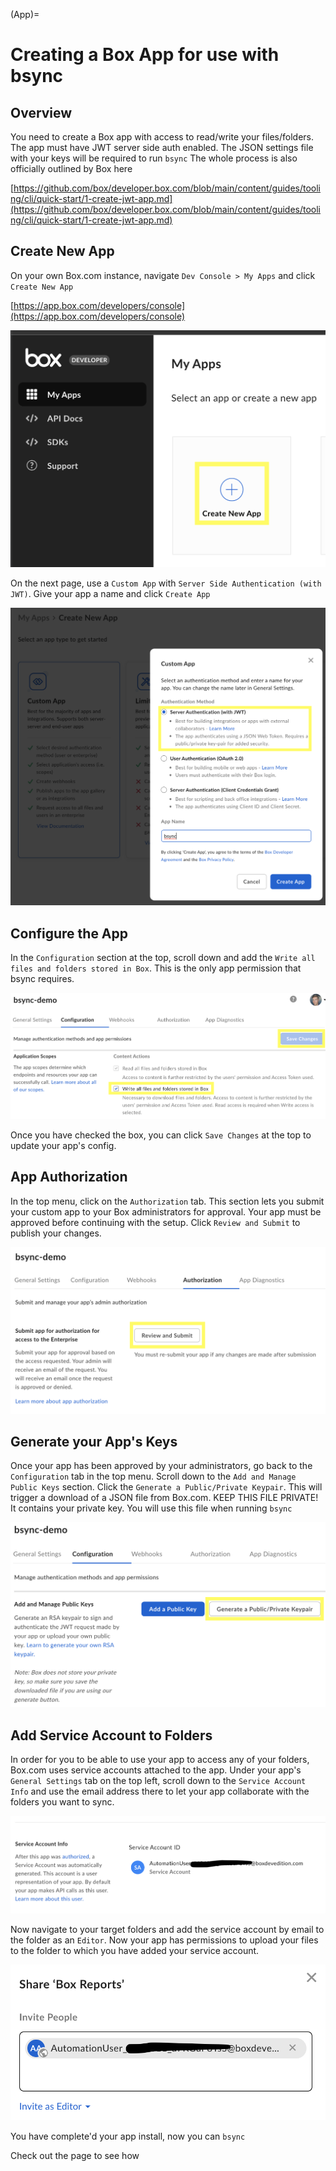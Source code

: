 (App)=
# Creating a Box App for use with bsync

## Overview

You need to create a Box app with access to read/write your files/folders.
The app must have JWT server side auth enabled.
The JSON settings file with your keys will be required to run `bsync`
The whole process is also officially outlined by Box here


[https://github.com/box/developer.box.com/blob/main/content/guides/tooling/cli/quick-start/1-create-jwt-app.md](https://github.com/box/developer.box.com/blob/main/content/guides/tooling/cli/quick-start/1-create-jwt-app.md)


## Create New App

On your own Box.com instance, navigate `Dev Console > My Apps` and click `Create New App`

[https://app.box.com/developers/console](https://app.box.com/developers/console)

![Create New App](./static/app.new.png)


On the next page, use a `Custom App` with `Server Side Authentication (with JWT)`.
Give your app a name and click `Create App`


![Custom App](./static/app.create.png)

## Configure the App

In the `Configuration` section at the top, scroll down and add the `Write all files and folders stored in Box`. This is the only app permission that bsync requires.

![Create New App](./static/app.perms.png)

Once you have checked the box, you can click `Save Changes` at the top to update your app's config.

## App Authorization

In the top menu, click on the `Authorization` tab. This section lets you submit your custom app to your Box administrators for approval. Your app must be approved before continuing with the setup. Click `Review and Submit` to publish your changes.

![Review and Submit](./static/app.authz.png)

## Generate your App's Keys

Once your app has been approved by your administrators, go back to the `Configuration` tab in the top menu. Scroll down to the `Add and Manage Public Keys` section. Click the `Generate a Public/Private Keypair`. This will trigger a download of a JSON file from Box.com. KEEP THIS FILE PRIVATE! It contains your private key. You will use this file when running `bsync`

![Generate Keys](./static/app.keys.png)

## Add Service Account to Folders

In order for you to be able to use your app to access any of your folders, Box.com uses service accounts attached to the app. Under your app's `General Settings` tab on the top left, scroll down to the `Service Account Info` and use the email address there to let your app collaborate with the folders you want to sync.

![Service Account](./static/app.service.account.png)

Now navigate to your target folders and add the service account by email to the folder as an `Editor`. Now your app has permissions to upload your files to the folder to which you have added your service account.

![Service Account Editor](./static/app.editor.png)

You have complete'd your app install, now you can `bsync`

Check out the [](Usage) page to see how
